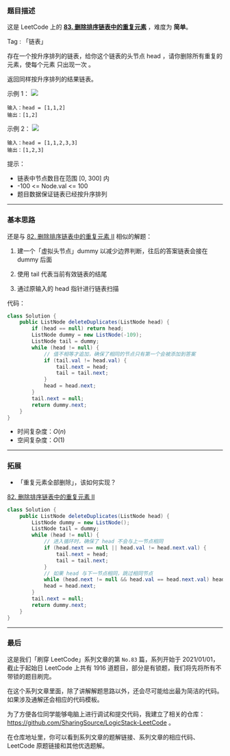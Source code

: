 ### 题目描述

这是 LeetCode 上的 **[83. 删除排序链表中的重复元素](https://leetcode-cn.com/problems/remove-duplicates-from-sorted-list/solution/tong-yong-shan-chu-zhong-fu-jie-dian-lia-101c/)** ，难度为 **简单**。



Tag : 「链表」

存在一个按升序排列的链表，给你这个链表的头节点 head ，请你删除所有重复的元素，使每个元素 只出现一次 。

返回同样按升序排列的结果链表。


示例 1：
![](https://assets.leetcode.com/uploads/2021/01/04/list1.jpg)
```
输入：head = [1,1,2]
输出：[1,2]
```
示例 2：
![](https://assets.leetcode.com/uploads/2021/01/04/list2.jpg)

```
输入：head = [1,1,2,3,3]
输出：[1,2,3]
```

提示：
* 链表中节点数目在范围 [0, 300] 内
* -100 <= Node.val <= 100
* 题目数据保证链表已经按升序排列

---

### 基本思路

还是与 [82. 删除排序链表中的重复元素 II](https://leetcode-cn.com/problems/remove-duplicates-from-sorted-list-ii/) 相似的解题：

1. 建一个「虚拟头节点」dummy 以减少边界判断，往后的答案链表会接在 dummy 后面

2. 使用 tail 代表当前有效链表的结尾

3. 通过原输入的 head 指针进行链表扫描


代码：
```java []
class Solution {
    public ListNode deleteDuplicates(ListNode head) {
        if (head == null) return head;
        ListNode dummy = new ListNode(-109);
        ListNode tail = dummy;
        while (head != null) {
            // 值不相等才追加，确保了相同的节点只有第一个会被添加到答案
            if (tail.val != head.val) {
                tail.next = head;
                tail = tail.next;
            }
            head = head.next;
        }
        tail.next = null;
        return dummy.next;
    }   
}
```
* 时间复杂度：$O(n)$
* 空间复杂度：$O(1)$

***

### 拓展

* 「重复元素全部删除」，该如何实现？

[82. 删除排序链表中的重复元素 II](https://leetcode-cn.com/problems/remove-duplicates-from-sorted-list-ii/)

```java
class Solution {
    public ListNode deleteDuplicates(ListNode head) {
        ListNode dummy = new ListNode();
        ListNode tail = dummy;
        while (head != null) {
            // 进入循环时，确保了 head 不会与上一节点相同
            if (head.next == null || head.val != head.next.val) {
                tail.next = head;
                tail = tail.next;
            }
            // 如果 head 与下一节点相同，跳过相同节点
            while (head.next != null && head.val == head.next.val) head = head.next;
            head = head.next;
        }
        tail.next = null;
        return dummy.next;
    }
}
```

---

### 最后

这是我们「刷穿 LeetCode」系列文章的第 `No.83` 篇，系列开始于 2021/01/01，截止于起始日 LeetCode 上共有 1916 道题目，部分是有锁题，我们将先将所有不带锁的题目刷完。

在这个系列文章里面，除了讲解解题思路以外，还会尽可能给出最为简洁的代码。如果涉及通解还会相应的代码模板。

为了方便各位同学能够电脑上进行调试和提交代码，我建立了相关的仓库：https://github.com/SharingSource/LogicStack-LeetCode 。

在仓库地址里，你可以看到系列文章的题解链接、系列文章的相应代码、LeetCode 原题链接和其他优选题解。

